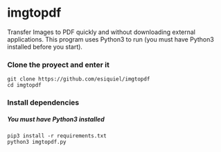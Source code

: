 # imgtopdf
Transfer Images to PDF quickly and without downloading external applications. This program uses Python3 to run (you must have Python3 installed before you start).

### Clone the proyect and enter it
`git clone https://github.com/esiquiel/imgtopdf`<br>
`cd imgtopdf`<br>
### Install dependencies
##### You must have Python3 installed
`pip3 install -r requirements.txt`<br>
`python3 imgtopdf.py`
